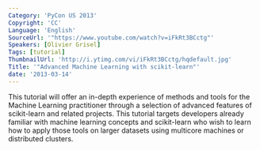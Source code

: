```yaml
---
Category: 'PyCon US 2013'
Copyright: 'CC'
Language: 'English'
SourceUrl: '"https://www.youtube.com/watch?v=iFkRt3BCctg"'
Speakers: [Olivier Grisel]
Tags: [tutorial]
ThumbnailUrl: 'http://i.ytimg.com/vi/iFkRt3BCctg/hqdefault.jpg'
Title: '"Advanced Machine Learning with scikit-learn"'
date: '2013-03-14'
---
```

This tutorial will offer an in-depth experience of methods and tools for the Machine Learning practitioner through a selection of advanced features of scikit-learn and related projects. This tutorial targets developers already familiar with machine learning concepts and scikit-learn who wish to learn how to apply those tools on larger datasets using multicore machines or distributed clusters.